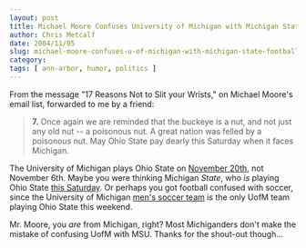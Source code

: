 ```yaml
---
layout: post
title: Michael Moore Confuses University of Michigan with Michigan State, Football with Soccer
author: Chris Metcalf
date: 2004/11/05
slug: michael-moore-confuses-u-of-michigan-with-michigan-state-football-with-soccer
category: 
tags: [ ann-arbor, humor, politics ]
---
```


From the message "17 Reasons Not to Slit your Wrists," on Michael Moore's email list, forwarded to me by a friend:

<blockquote><strong>7.</strong> Once again we are reminded that the buckeye is a nut, and not just any old nut -- a poisonous nut. A great nation was  felled by a poisonous nut.  May Ohio State pay dearly this Saturday when it  faces Michigan. </blockquote>

The University of Michigan plays Ohio State on <a href="http://www.mgoblue.com/calendar/calendar_display.cfm?calendar_id=6546">November 20th</a>, not November 6th. Maybe you were thinking Michigan <em>State</em>, who <em>is</em> playing Ohio State <a href="http://sports.espn.go.com/ncf/schedules">this Saturday</a>. Or perhaps you got football confused with soccer, since the University of Michigan <a href="http://www.mgoblue.com/calendar/calendar_display.cfm?calendar_id=6711">men's soccer team</a> is the only UofM team playing Ohio State this weekend.

Mr. Moore, you <em>are</em> from Michigan, right? Most Michiganders don't make the mistake of confusing UofM with MSU. Thanks for the shout-out though...
